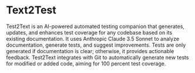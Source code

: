 # Text2Test
Test2Text is an AI-powered automated testing companion that generates, updates, and enhances test coverage for any codebase based on its existing documentation. It uses Anthropic Claude 3.5 Sonnet to analyze documentation, generate tests, and suggest improvements. Tests are only generated if documentation is clear; otherwise, it provides actionable feedback. Test2Text integrates with Git to automatically generate new tests for modified or added code, aiming for 100 percent test coverage.
